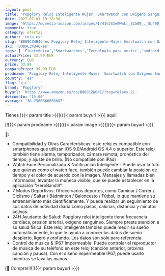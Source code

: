 ```yaml
---
layout: post
title: 'Popglory Reloj Inteligente Mujer  Smartwatch con Oxígeno Sanguíneo Presión Arterial Frecuencia Cardíaca  Pulsera Actividad Impermeable IP67 para Hombre Mujer para Android iOS'
date: 2022-07-01 19:28:36
image: 'https://m.media-amazon.com/images/I/41eJS3e0WwL._SL500_._SL400_.jpg'
comments: true
category: ofertas
author: 'tole.es'
slug: 'B089CZWB4C-es Popglory Reloj Inteligente Mujer Smartwatch con Oxígeno...'
sku: 'B089CZWB4C-es'
tags: [ 'Electrónica','Smartwatches','Tecnología para vestir','android','popglory','🇪🇸', ]
actualPrice: 33.99 EUR
currency: EUR
price: 33.99
comparePrice: 39.99 EUR
prodname: 'Popglory Reloj Inteligente Mujer  Smartwatch con Oxígeno Sanguíneo Presión Arterial Frecuencia Cardíaca  Pulsera Actividad Impermeable IP67 para Hombre Mujer para Android iOS'
country: 'es'
flag: '🇪🇸'
brand: 'Popglory'
buyurl: 'https://www.amazon.es/dp/B089CZWB4C/?tag=tolees-21'
descuento: '15.00'
average: '30.7566666666667'
---
```


Tienes [{{< param title >}}]({{< param buyurl >}}) aqui!

[![{{< param prodname >}}]({{< param image >}})]({{< param buyurl >}})

🔎:

- Compatibilidad y Otras Características: este reloj es compatible con smartphones que utilizan iOS 9.0/Android OS 4.4 o superior. Este reloj también tiene alarma, temporizador, cámara remota, pronóstico del tiempo, y ajuste de brillo. (No compatible con iPad)
- Watch Face Personalizado & Notificación Inteligente - Puede usar la foto que quieras como el watch face, también puede cambiar la posición de tiempo y el color de acuerdo con la imagen. Mensajes y llamadas bien informados, levantar la muñeca visible, que se puede establecer en la aplicación "HeroBandIII".
- 7 Modos Deportivos: Ofrece varios deportes, como Caminar / Correr / Ciclismo / Saltar / Bádminton / Baloncesto / Fútbol, lo que mantiene su entrenamiento más científicamente. Y puede realizar un seguimiento de sus datos de actividad diaria como pasos, calorías, distancia y minutos activos.
- 24H Ayudante de Salud: Popglory reloj inteligente tiene frecuencia cardíaca, presión arterial, oxígeno sanguíneo. Siempre preste atención a su salud física. Este reloj inteligente también puede medir su sueño automáticamente, lo que le ayuda a conocer los datos de sueño despierto, ligero y profundo. Los datos son solo para referencia.
- Control de música & IP67 Impermeable: Puede controlar el reproductor de música de su teléfono en este reloj (canción anterior, próxima canción y pausa). Con el diseño impermeable IP67, puede usarlo mientras se lava las manos.

[🛒 Comprar!!!]({{< param buyurl >}})
